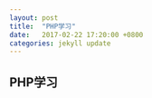 ```yaml
---
layout: post
title:  "PHP学习"
date:   2017-02-22 17:20:00 +0800
categories: jekyll update
---
```


## PHP学习
